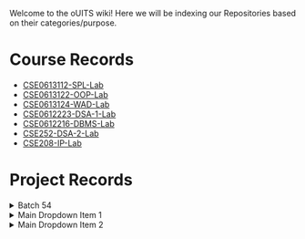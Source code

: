 Welcome to the oUITS wiki! Here we will be indexing our Repositories based on their categories/purpose.

# Course Records
- [CSE0613112-SPL-Lab](https://github.com/oU1TS/CSE0613112-SPL-Lab)
- [CSE0613122-OOP-Lab](https://github.com/oU1TS/CSE0613122-OOP-Lab)
- [CSE0613124-WAD-Lab](https://github.com/oU1TS/CSE0613124-WAD-Lab)
- [CSE0612223-DSA-1-Lab](https://github.com/oU1TS/CSE0612223-DSA-1-Lab)
- [CSE0612216-DBMS-Lab](https://github.com/oU1TS/CSE0612216-DBMS-Lab)
- [CSE252-DSA-2-Lab](https://github.com/oU1TS/CSE252-DSA-2-Lab)
- [CSE208-IP-Lab](https://github.com/oU1TS/CSE208-IP-Lab)

# Project Records

<details>
  <summary>Batch 54</summary>

<details>
    <summary>0432320005101064</summary>
<p> CSE208-IP-Lab: <a href="https://github.com/shoytanbaba99/The-Begging-From-The-Beginning">Project</a></p>
    
        CSE208-IP-Lab: [Project](https://github.com/shoytanbaba99/The-Begging-From-The-Beginning) | [Mod](https://github.com/cristal-node/The-Begging-From-The-Beginning) &rarr; [Website](https://begging.cristal-node.workers.dev/welcome.html) |
      

      &nbsp;

    

  </details>

</details>


<details>
  <summary>Main Dropdown Item 1</summary>
  <p>Content for Main Dropdown Item 1. This can be text, links, or even more Markdown content.</p>

  <details>
    <summary>Nested Dropdown Item 1.1</summary>
    <ul>
      <li><a href="#">Link to Sub-Item 1.1.1</a></li>
      <li><a href="#">Link to Sub-Item 1.1.2</a></li>
    </ul>
    <p>More detailed info for Nested Dropdown Item 1.1.</p>
  </details>

  <details>
    <summary>Nested Dropdown Item 1.2</summary>
    <p>Content for Nested Dropdown Item 1.2.</p>
  </details>
</details>

<details>
  <summary>Main Dropdown Item 2</summary>
  <ul>
    <li><a href="#">Link to Main Item 2.1</a></li>
    <li><a href="#">Link to Main Item 2.2</a></li>
  </ul>
</details>